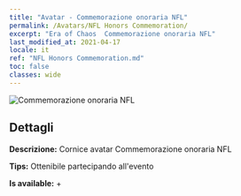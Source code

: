 ```yaml
---
title: "Avatar - Commemorazione onoraria NFL"
permalink: /Avatars/NFL Honors Commemoration/
excerpt: "Era of Chaos  Commemorazione onoraria NFL"
last_modified_at: 2021-04-17
locale: it
ref: "NFL Honors Commemoration.md"
toc: false
classes: wide
---
```

 ![Commemorazione onoraria NFL](/images/a/avatarFrame_94.png)

## Dettagli

 **Descrizione:** Cornice avatar Commemorazione onoraria NFL 

 **Tips:** Ottenibile partecipando all'evento 

 **Is available:**  + 

